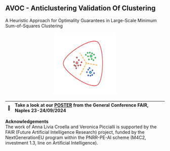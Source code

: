 ﻿## AVOC - Anticlustering Validation Of Clustering </br>
A Heuristic Approach for Optimality Guarantees in Large-Scale Minimum Sum-of-Squares Clustering

<p align="center">
  <img src="https://github.com/antoniosudoso/pc-sos-sdp/blob/main/logo.svg" width="200" height="200" />
</p>

 
| :memo:        | Take a look at our [POSTER](https://uniroma1it-my.sharepoint.com/:b:/g/personal/croella_1544694_studenti_uniroma1_it/EScY_IIbJqtIt2BU7NrFvUIBZXxXX-1DVnxqn75ATRx3uw?e=LmZMhS) from the General Conference FAIR, Naples 23-24/09/2024      |
|---------------|:---------------------------------------------|


**﻿Acknowledgements** </br>
The work of Anna Livia Croella and Veronica Piccialli is supported by the FAIR (Future Artificial Intelligence Research) project, funded by the NextGenerationEU program within the PNRR-PE-AI scheme (M4C2, investment 1.3, line on Artificial Intelligence).

